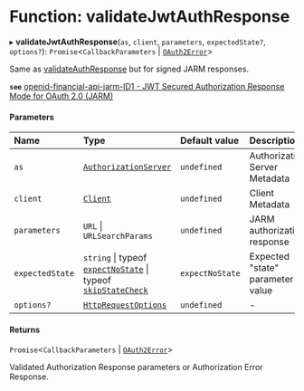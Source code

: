 # Function: validateJwtAuthResponse

▸ **validateJwtAuthResponse**(`as`, `client`, `parameters`, `expectedState?`, `options?`): `Promise`<`CallbackParameters` \| [`OAuth2Error`](../interfaces/OAuth2Error.md)\>

Same as [validateAuthResponse](validateAuthResponse.md) but for signed JARM responses.

**`see`** [openid-financial-api-jarm-ID1 - JWT Secured Authorization Response Mode for OAuth 2.0 (JARM)](https://openid.net/specs/openid-financial-api-jarm-ID1.html)

#### Parameters

| Name | Type | Default value | Description |
| :------ | :------ | :------ | :------ |
| `as` | [`AuthorizationServer`](../interfaces/AuthorizationServer.md) | `undefined` | Authorization Server Metadata |
| `client` | [`Client`](../interfaces/Client.md) | `undefined` | Client Metadata |
| `parameters` | `URL` \| `URLSearchParams` | `undefined` | JARM authorization response |
| `expectedState` | `string` \| typeof [`expectNoState`](../variables/expectNoState.md) \| typeof [`skipStateCheck`](../variables/skipStateCheck.md) | `expectNoState` | Expected "state" parameter value |
| `options?` | [`HttpRequestOptions`](../interfaces/HttpRequestOptions.md) | `undefined` | - |

#### Returns

`Promise`<`CallbackParameters` \| [`OAuth2Error`](../interfaces/OAuth2Error.md)\>

Validated Authorization Response parameters or Authorization Error Response.
